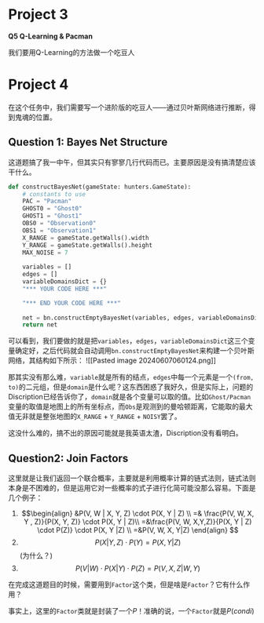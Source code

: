 # Project 3

**Q5 Q-Learning & Pacman**

我们要用Q-Learning的方法做一个吃豆人

# Project 4

在这个任务中，我们需要写一个进阶版的吃豆人——通过贝叶斯网络进行推断，得到鬼魂的位置。

## Question 1: Bayes Net Structure

这道题搞了我一中午，但其实只有寥寥几行代码而已。主要原因是没有搞清楚应该干什么。

```python
def constructBayesNet(gameState: hunters.GameState):
    # constants to use
    PAC = "Pacman"
    GHOST0 = "Ghost0"
    GHOST1 = "Ghost1"
    OBS0 = "Observation0"
    OBS1 = "Observation1"
    X_RANGE = gameState.getWalls().width
    Y_RANGE = gameState.getWalls().height
    MAX_NOISE = 7
    
    variables = []
    edges = []
    variableDomainsDict = {}
    "*** YOUR CODE HERE ***"

    "*** END YOUR CODE HERE ***"
    
    net = bn.constructEmptyBayesNet(variables, edges, variableDomainsDict)
    return net
```

可以看到，我们要做的就是把`variables`，`edges`，`variableDomainsDict`这三个变量确定好，之后代码就会自动调用`bn.constructEmptyBayesNet`来构建一个贝叶斯网络，其结构如下所示：
![[Pasted image 20240607060124.png]]

那其实没有那么难，`variable`就是所有的结点，`edges`中每一个元素是一个`(from, to)`的二元组，但是`domain`是什么呢？这东西困惑了我好久，但是实际上，问题的Discription已经告诉你了，`domain`就是各个变量可以取的值。比如`Ghost/Pacman`变量的取值是地图上的所有坐标点，而`Obs`是观测到的曼哈顿距离，它能取的最大值无非就是整张地图的`X_RANGE` + `Y_RANGE` + `NOISY`罢了。

这没什么难的，搞不出的原因可能就是我英语太渣，Discription没有看明白。

## Question2: Join Factors

这里就是让我们返回一个联合概率，主要就是利用概率计算的链式法则，链式法则本身是不困难的，但是运用它对一些概率的式子进行化简可能没那么容易。下面是几个例子：
1. $$\begin{align}
&P(V, W | X, Y, Z) \cdot P(X, Y | Z) \\
=& \frac{P(V, W, X, Y , Z)}{P(X, Y, Z)} \cdot P(X, Y | Z)\\
=&\frac{P(V, W, X,Y,Z)}{P(X, Y | Z) \cdot P(Z)} \cdot P(X, Y |Z) \\
=&P(V, W, X, Y|Z)
\end{align}
$$
2. $$P(X | Y, Z) \cdot P(Y) = P(X,Y|Z)$$(为什么？)
3. $$
P(V | W) \cdot P(X|Y) \cdot P(Z) = P(V, X, Z | W, Y)$$

在完成这道题目的时候，需要用到`Factor`这个类，但是啥是`Factor`？它有什么作用？

事实上，这里的`Factor`类就是封装了一个$P$！准确的说，一个`Factor`就是$P(condi)$






